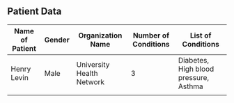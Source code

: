 ## Patient Data


<table>
	<thead>
		<tr>
<th>Name of Patient</th>
			<th>Gender</th>
<th>Organization Name</th>
<th>Number of Conditions</th>
			<th>List of Conditions</th>
		</tr>
	</thead>
	<tbody>
		<tr>
<td>Henry Levin</td>
		<td>Male</td>
		<td>University Health Network</td>
<td>3</td>
<td>Diabetes, High blood pressure, Asthma</td>
	</tr>
	<tr>
		<td></td>
		<td></td>
		<td></td>
		<td></td>
		<td></td>
	</tr>
</tbody>
</table>
